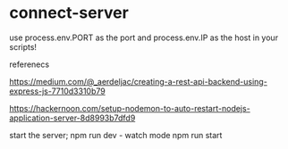 # connect-server

use process.env.PORT as the port and process.env.IP as the host in your scripts!

referenecs 

https://medium.com/@_aerdeljac/creating-a-rest-api-backend-using-express-js-7710d3310b79

https://hackernoon.com/setup-nodemon-to-auto-restart-nodejs-application-server-8d8993b7dfd9


start the server;
npm run dev - watch mode
npm run start 